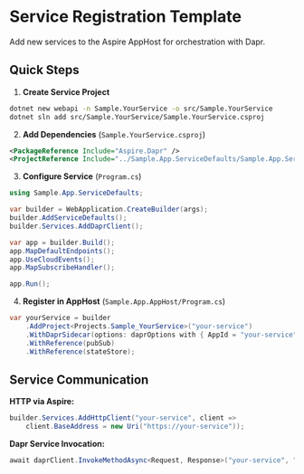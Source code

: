 # Service Registration Template

Add new services to the Aspire AppHost for orchestration with Dapr.

## Quick Steps

1. **Create Service Project**
```bash
dotnet new webapi -n Sample.YourService -o src/Sample.YourService
dotnet sln add src/Sample.YourService/Sample.YourService.csproj
```

2. **Add Dependencies** (`Sample.YourService.csproj`)
```xml
<PackageReference Include="Aspire.Dapr" />
<ProjectReference Include="../Sample.App.ServiceDefaults/Sample.App.ServiceDefaults.csproj" />
```

3. **Configure Service** (`Program.cs`)
```csharp
using Sample.App.ServiceDefaults;

var builder = WebApplication.CreateBuilder(args);
builder.AddServiceDefaults();
builder.Services.AddDaprClient();

var app = builder.Build();
app.MapDefaultEndpoints();
app.UseCloudEvents();
app.MapSubscribeHandler();

app.Run();
```

4. **Register in AppHost** (`Sample.App.AppHost/Program.cs`)
```csharp
var yourService = builder
    .AddProject<Projects.Sample_YourService>("your-service")
    .WithDaprSidecar(options: daprOptions with { AppId = "your-service" })
    .WithReference(pubSub)
    .WithReference(stateStore);
```

## Service Communication

**HTTP via Aspire:**
```csharp
builder.Services.AddHttpClient("your-service", client =>
    client.BaseAddress = new Uri("https://your-service"));
```

**Dapr Service Invocation:**
```csharp
await daprClient.InvokeMethodAsync<Request, Response>("your-service", "api/endpoint", request);
```